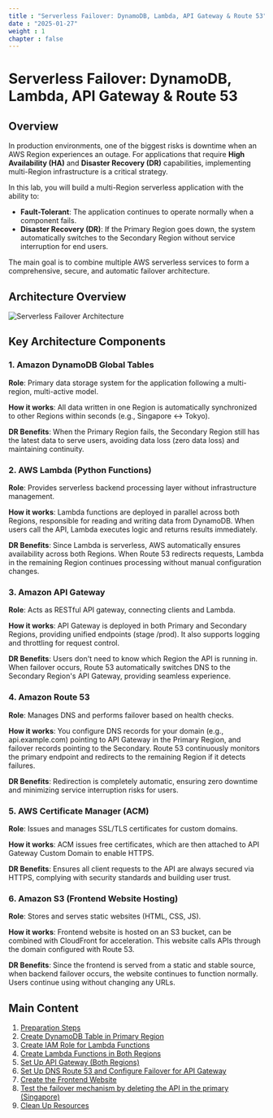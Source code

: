 ```yaml
---
title : "Serverless Failover: DynamoDB, Lambda, API Gateway & Route 53"
date : "2025-01-27" 
weight : 1 
chapter : false
---
```


# Serverless Failover: DynamoDB, Lambda, API Gateway & Route 53

## Overview

In production environments, one of the biggest risks is downtime when an AWS Region experiences an outage. For applications that require **High Availability (HA)** and **Disaster Recovery (DR)** capabilities, implementing multi-Region infrastructure is a critical strategy.

In this lab, you will build a multi-Region serverless application with the ability to:

- **Fault-Tolerant**: The application continues to operate normally when a component fails.
- **Disaster Recovery (DR)**: If the Primary Region goes down, the system automatically switches to the Secondary Region without service interruption for end users.

The main goal is to combine multiple AWS serverless services to form a comprehensive, secure, and automatic failover architecture.

## Architecture Overview

![Serverless Failover Architecture](/images/1/0001.png?v=2025&featherlight=false&width=60pc)

## Key Architecture Components

### 1. Amazon DynamoDB Global Tables

**Role**: Primary data storage system for the application following a multi-region, multi-active model.

**How it works**: All data written in one Region is automatically synchronized to other Regions within seconds (e.g., Singapore ↔ Tokyo).

**DR Benefits**: When the Primary Region fails, the Secondary Region still has the latest data to serve users, avoiding data loss (zero data loss) and maintaining continuity.

### 2. AWS Lambda (Python Functions)

**Role**: Provides serverless backend processing layer without infrastructure management.

**How it works**: Lambda functions are deployed in parallel across both Regions, responsible for reading and writing data from DynamoDB. When users call the API, Lambda executes logic and returns results immediately.

**DR Benefits**: Since Lambda is serverless, AWS automatically ensures availability across both Regions. When Route 53 redirects requests, Lambda in the remaining Region continues processing without manual configuration changes.

### 3. Amazon API Gateway

**Role**: Acts as RESTful API gateway, connecting clients and Lambda.

**How it works**: API Gateway is deployed in both Primary and Secondary Regions, providing unified endpoints (stage /prod). It also supports logging and throttling for request control.

**DR Benefits**: Users don't need to know which Region the API is running in. When failover occurs, Route 53 automatically switches DNS to the Secondary Region's API Gateway, providing seamless experience.

### 4. Amazon Route 53

**Role**: Manages DNS and performs failover based on health checks.

**How it works**: You configure DNS records for your domain (e.g., api.example.com) pointing to API Gateway in the Primary Region, and failover records pointing to the Secondary. Route 53 continuously monitors the primary endpoint and redirects to the remaining Region if it detects failures.

**DR Benefits**: Redirection is completely automatic, ensuring zero downtime and minimizing service interruption risks for users.

### 5. AWS Certificate Manager (ACM)

**Role**: Issues and manages SSL/TLS certificates for custom domains.

**How it works**: ACM issues free certificates, which are then attached to API Gateway Custom Domain to enable HTTPS.

**DR Benefits**: Ensures all client requests to the API are always secured via HTTPS, complying with security standards and building user trust.

### 6. Amazon S3 (Frontend Website Hosting)

**Role**: Stores and serves static websites (HTML, CSS, JS).

**How it works**: Frontend website is hosted on an S3 bucket, can be combined with CloudFront for acceleration. This website calls APIs through the domain configured with Route 53.

**DR Benefits**: Since the frontend is served from a static and stable source, when backend failover occurs, the website continues to function normally. Users continue using without changing any URLs.

## Main Content

1. [Preparation Steps](1-create-new-aws-account/)
2. [Create DynamoDB Table in Primary Region](2-MFA-Setup-For-AWS-User-(root)/)
3. [Create IAM Role for Lambda Functions](3-create-admin-user-and-group/)
4. [Create Lambda Functions in Both Regions](4-verify-new-account/)
5. [Set Up API Gateway (Both Regions)](5-setup-api-gateway/)
6. [Set Up DNS Route 53 and Configure Failover for API Gateway](6-setup-dns-route53-failover/)
7. [Create the Frontend Website](7-create-frontend-website/)
8. [Test the failover mechanism by deleting the API in the primary (Singapore)](8-test-failover-delete-primary-api/)
9. [Clean Up Resources](9-clean-up-resources/)
